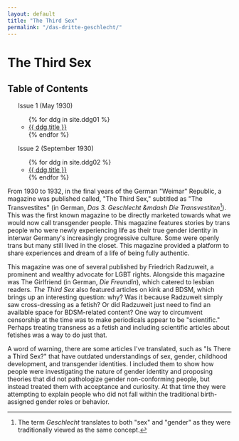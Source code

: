 ```yaml
---
layout: default
title: "The Third Sex"
permalink: "/das-dritte-geschlecht/"
---
```


# The Third Sex

<div class="toc">
  <h2>Table of Contents</h2>
  <ul>
    Issue 1 (May 1930)
    <ul class="texts">
    {% for ddg in site.ddg01 %}
      <li class="text-title">
        <a href="{{ ddg.baseurl }}{{ ddg.url }}">
          {{ ddg.title }}
        </a>
      </li>
    {% endfor %}
    </ul>
  </ul>
  <ul>
    Issue 2 (September 1930)
    <ul class="texts">
    {% for ddg in site.ddg02 %}
      <li class="text-title">
        <a href="{{ ddg.baseurl }}{{ ddg.url }}">
          {{ ddg.title }}
        </a>
      </li>
    {% endfor %}
    </ul>
  </ul>
</div>

From 1930 to 1932, in the final years of the German "Weimar" Republic, a magazine was published called, "The Third Sex," subtitled as "The Transvestites" (in German, _Das 3. Geschlecht &mdash Die Transvestiten_[^fn1]). This was the first known magazine to be directly marketed towards what we would now call transgender people. This magazine features stories by trans people who were newly experiencing life as their true gender identity in interwar Germany's increasingly progressive culture. Some were openly trans but many still lived in the closet. This magazine provided a platform to share experiences and dream of a life of being fully authentic.

This magazine was one of several published by Friedrich Radzuweit, a prominent and wealthy advocate for LGBT rights. Alongside this magazine was The Girlfriend (in German, _Die Freundin_), which catered to lesbian readers. _The Third Sex_ also featured articles on kink and BDSM, which brings up an interesting question: why? Was it because Radzuweit simply saw cross-dressing as a fetish? Or did Radzuweit just need to find an available space for BDSM-related content? One way to circumvent censorship at the time was to make periodicals appear to be "scientific." Perhaps treating transness as a fetish and including scientific articles about fetishes was a way to do just that.

A word of warning, there are some articles I've translated, such as "Is There a Third Sex?" that have outdated understandings of sex, gender, childhood development, and transgender identities. I included them to show how people were investigating the nature of gender identity and proposing theories that did not pathologize gender non-conforming people, but instead treated them with acceptance and curiosity. At that time they were attempting to explain people who did not fall within the traditional birth-assigned gender roles or behavior.

[^fn1]: The term _Geschlecht_ translates to both "sex" and "gender" as they were traditionally viewed as the same concept.
